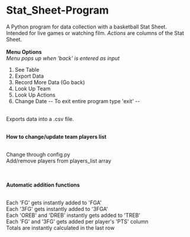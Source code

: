 # Stat_Sheet-Program

A Python program for data collection with a basketball Stat Sheet. <br/>
Intended for live games or watching film. *Actions* are columns of the Stat Sheet.<br/>
<br/>
**Menu Options**
<br/>
*Menu pops up when 'back' is entered as input*<br/>
1. See Table 
2. Export Data 
3. Record More Data (Go back) 
4. Look Up Team 
5. Look Up Actions
6. Change Date
-- To exit entire program type 'exit' --
<br/>
Exports data into a .csv file.
<br/>
<br/>

 **How to change/update team players list** 
 
<br/>
Change through config.py <br/>
Add/remove players from players_list array <br/>
<br/>
<br/>

 **Automatic addition functions** 
 
<br/>
Each 'FG' gets instantly added to 'FGA' <br/>
Each '3FG' gets instantly added to '3FGA' <br/>
Each 'OREB' and 'DREB' instantly gets added to 'TREB' <br/>
Each 'FG' and '3FG' gets added per player's 'PTS' column <br/>
Totals are instantly calculated in the last row<br/>
